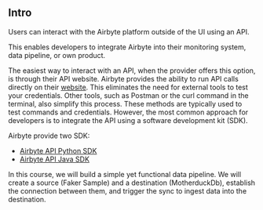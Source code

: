 ## Intro

Users can interact with the Airbyte platform outside of the UI using an API.

This enables developers to integrate Airbyte into their monitoring system, data pipeline, or own product.

The easiest way to interact with an API, when the provider offers this option, is through their API website. Airbyte provides the ability to run API calls directly on their <a href="https://reference.airbyte.com/reference/getting-started" target="_blank">website</a>. This eliminates the need for external tools to test your credentials. Other tools, such as Postman or the curl command in the terminal, also simplify this process. These methods are typically used to test commands and credentials. However, the most common approach for developers is to integrate the API using a software development kit (SDK).

Airbyte provide two SDK:
- <a href="https://github.com/airbytehq/airbyte-api-python-sdk" target="_blank">Airbyte API Python SDK</a>
- <a href="https://github.com/airbytehq/airbyte-api-java-sdk" target="_blank">Airbyte API Java SDK</a>

In this course, we will build a simple yet functional data pipeline. We will create a source (Faker Sample) and a destination (MotherduckDb), establish the connection between them, and trigger the sync to ingest data into the destination.

